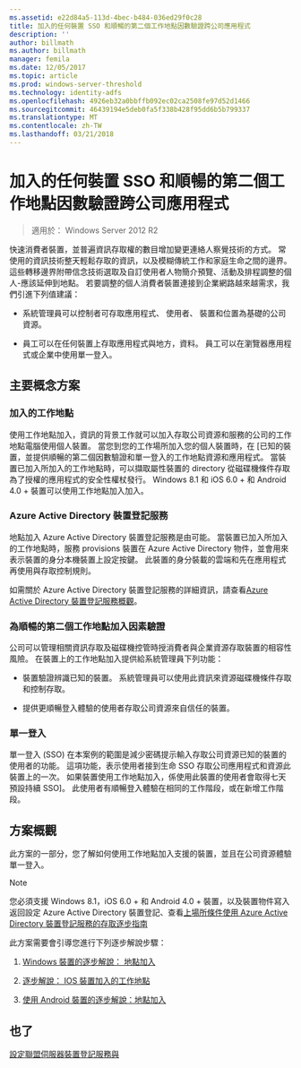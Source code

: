 ```yaml
---
ms.assetid: e22d84a5-113d-4bec-b484-036ed29f0c28
title: 加入的任何裝置 SSO 和順暢的第二個工作地點因數驗證跨公司應用程式
description: ''
author: billmath
ms.author: billmath
manager: femila
ms.date: 12/05/2017
ms.topic: article
ms.prod: windows-server-threshold
ms.technology: identity-adfs
ms.openlocfilehash: 4926eb32a0bbffb092ec02ca2508fe97d52d1466
ms.sourcegitcommit: 46439194e5deb0fa5f338b428f95dd6b5b799337
ms.translationtype: MT
ms.contentlocale: zh-TW
ms.lasthandoff: 03/21/2018
---
```

# <a name="join-to-workplace-from-any-device-for-sso-and-seamless-second-factor-authentication-across-company-applications"></a>加入的任何裝置 SSO 和順暢的第二個工作地點因數驗證跨公司應用程式

>適用於： Windows Server 2012 R2

快速消費者裝置，並普遍資訊存取權的數目增加變更連絡人察覺技術的方式。 常使用的資訊技術整天輕鬆存取的資訊，以及模糊傳統工作和家庭生命之間的邊界。 這些轉移邊界附帶信念技術選取及自訂使用者人物簡介預覽、活動及排程調整的個人-應該延伸到地點。 若要調整的個人消費者裝置連接到企業網路越來越需求，我們引進下列值建議：

-   系統管理員可以控制者可存取應用程式、 使用者、 裝置和位置為基礎的公司資源。

-   員工可以在任何裝置上存取應用程式與地方，資料。 員工可以在瀏覽器應用程式或企業中使用單一登入。

## <a name="key-concepts-introduced-in-the-solution"></a>主要概念方案

### <a name="workplace-join"></a>加入的工作地點
使用工作地點加入，資訊的背景工作就可以加入存取公司資源和服務的公司的工作地點電腦使用個人裝置。 當您到您的工作場所加入您的個人裝置時，在 [已知的裝置，並提供順暢的第二個因數驗證和單一登入的工作地點資源和應用程式。 當裝置已加入所加入的工作地點時，可以擷取屬性裝置的 directory 從磁碟機條件存取為了授權的應用程式的安全性權杖發行。 Windows 8.1 和 iOS 6.0 + 和 Android 4.0 + 裝置可以使用工作地點加入加入。

### <a name="BKMK_DRS"></a>Azure Active Directory 裝置登記服務
地點加入 Azure Active Directory 裝置登記服務是由可能。 當裝置已加入所加入的工作地點時，服務 provisions 裝置在 Azure Active Directory 物件，並會用來表示裝置的身分本機裝置上設定按鍵。 此裝置的身分裝載的雲端和先在應用程式再使用與存取控制規則。

如需關於 Azure Active Directory 裝置登記服務的詳細資訊，請查看[Azure Active Directory 裝置登記服務概觀](https://msdn.microsoft.com/6a14cb1f-a058-4453-8ede-d9f4a66a7073.aspx)。

### <a name="workplace-join-as-a-seamless-second-factor-authentication"></a>為順暢的第二個工作地點加入因素驗證
公司可以管理相關資訊存取及磁碟機控管時授消費者與企業資源存取裝置的相容性風險。 在裝置上的工作地點加入提供給系統管理員下列功能：

-   裝置驗證辨識已知的裝置。 系統管理員可以使用此資訊來資源磁碟機條件存取和控制存取。

-   提供更順暢登入體驗的使用者存取公司資源來自信任的裝置。

### <a name="single-sign-on"></a>單一登入
單一登入 (SSO) 在本案例的範圍是減少密碼提示輸入存取公司資源已知的裝置的使用者的功能。 這項功能，表示使用者接到生命 SSO 存取公司應用程式和資源此裝置上的一次。 如果裝置使用工作地點加入，係使用此裝置的使用者會取得七天預設持續 SSO]。 此使用者有順暢登入體驗在相同的工作階段，或在新增工作階段。

## <a name="solution-overview"></a>方案概觀
此方案的一部分，您了解如何使用工作地點加入支援的裝置，並且在公司資源體驗單一登入。

> [!NOTE]
> 您必須支援 Windows 8.1，iOS 6.0 + 和 Android 4.0 + 裝置，以及裝置物件寫入返回設定 Azure Active Directory 裝置登記、查看[上場所條件使用 Azure Active Directory 裝置登記服務的存取逐步指南](https://msdn.microsoft.com/library/azure/dn788908.aspx)

此方案需要會引導您進行下列逐步解說步驟：

1.  [Windows 裝置的逐步解說： 地點加入](../../ad-fs/operations/Walkthrough--Workplace-Join-with-a-Windows-Device.md)

2.  [逐步解說： IOS 裝置加入的工作地點](../../ad-fs/operations/Walkthrough--Workplace-Join-with-an-iOS-Device.md)

3.  [使用 Android 裝置的逐步解說：地點加入](../../ad-fs/operations/walkthrough--workplace-join-to-an-android-device.md)

## <a name="see-also"></a>也了
[設定聯盟伺服器裝置登記服務與](../deployment/configure-a-federation-server-with-device-registration-service.md)



